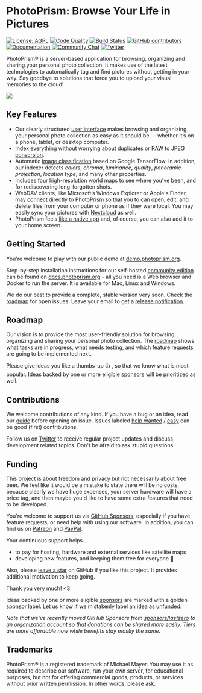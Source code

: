 PhotoPrism: Browse Your Life in Pictures
========================================

[![License: AGPL](https://img.shields.io/badge/license-AGPL-blue.svg)][license]
[![Code Quality](https://goreportcard.com/badge/github.com/photoprism/photoprism)][goreport]
[![Build Status](https://drone.photoprism.app/api/badges/photoprism/photoprism/status.svg?ref=refs/heads/develop)][ci]
[![GitHub contributors](https://img.shields.io/github/contributors/photoprism/photoprism.svg)](https://github.com/photoprism/photoprism/graphs/contributors/)
[![Documentation](https://img.shields.io/badge/read-the%20docs-4aa087.svg)][docs]
[![Community Chat](https://img.shields.io/badge/chat-on%20gitter-4aa087.svg)][chat]
[![Twitter](https://img.shields.io/badge/follow-@browseyourlife-00acee.svg)][twitter]

PhotoPrism® is a server-based application for browsing, organizing and sharing your personal photo collection.
It makes use of the latest technologies to automatically tag and find pictures without getting in your way.
Say goodbye to solutions that force you to upload your visual memories to the cloud!

![](https://dl.photoprism.org/assets/img/preview-moonlight.jpg)

## Key Features ##

* Our clearly structured [user interface](https://demo.photoprism.org/) makes browsing and organizing your personal photo collection as easy as 
  it should be — whether it’s on a phone, tablet, or desktop computer.
* Index everything without worrying about duplicates or [RAW to JPEG conversion](https://docs.photoprism.org/developer-guide/library/converting/).
* Automatic [image classification](https://docs.photoprism.org/developer-guide/metadata/classification/) 
  based on Google TensorFlow. In addition, our indexer detects _colors_, _chroma_, _luminance_, _quality_, _panoramic projection_, 
  _location type_, and many other properties.
* Includes four high-resolution [world maps](https://demo.photoprism.org/places) to see where you've been,
  and for rediscovering long-forgotten shots.
* WebDAV clients, like Microsoft’s Windows Explorer or Apple's Finder, may 
  [connect](https://docs.photoprism.org/user-guide/backup/webdav/) directly to PhotoPrism so that you to can open, 
  edit, and delete files from your computer or phone as if they were local. 
  You may easily sync your pictures with [Nextcloud](https://nextcloud.com/) as well.  
* PhotoPrism feels [like a native app](https://en.wikipedia.org/wiki/Progressive_web_application) and, 
  of course, you can also add it to your home screen.

## Getting Started ##

You're welcome to play with our public demo at [demo.photoprism.org](https://demo.photoprism.org/).

Step-by-step installation instructions for our self-hosted [community edition](https://photoprism.app/get) can be found 
on [docs.photoprism.org](https://docs.photoprism.org/getting-started/) -
all you need is a Web browser and Docker to run the server. It is available for Mac, Linux and Windows.

We do our best to provide a complete, stable version very soon. Check the 
[roadmap](https://github.com/photoprism/photoprism/projects/5) for open issues.
Leave your email to get a [release notification](https://goo.gl/forms/KBPVGl9PCsOKrAv33).

## Roadmap ##

Our vision is to provide the most user-friendly solution for browsing, organizing and sharing your personal photo collection.
The [roadmap](https://github.com/photoprism/photoprism/projects/5) shows what tasks are in progress, 
what needs testing, and which feature requests are going to be implemented next.

Please give ideas you like a thumbs-up 👍  , so that we know what is most popular.
Ideas backed by one or more eligible [sponsors](SPONSORS.md) will be prioritized as well.

## Contributions ##

We welcome contributions of any kind. If you have a bug or an idea, read our 
[guide](https://docs.photoprism.org/developer-guide/) before opening an issue.
Issues labeled [help wanted](https://github.com/photoprism/photoprism/labels/help%20wanted) / 
[easy](https://github.com/photoprism/photoprism/issues?q=is%3Aissue+is%3Aopen+label%3Aeasy) can be
good (first) contributions. 

Follow us on [Twitter][twitter] to receive regular project updates and discuss development 
related topics. Don't be afraid to ask stupid questions.

## Funding ##

This project is about freedom and privacy but not necessarily about free beer. We feel like it
would be a mistake to state there will be no costs, because clearly we have huge expenses, your server hardware
will have a price tag, and then maybe you'd like to have some extra features that need to be developed.

You're welcome to support us via [GitHub Sponsors](https://github.com/sponsors/photoprism), 
especially if you have feature requests, or need help with using our software.
In addition, you can find us on [Patreon](https://www.patreon.com/photoprism) 
and [PayPal](https://www.paypal.me/browseyourlife). 

Your continuous support helps...

* to pay for hosting, hardware and external services like satellite maps
* developing new features, and keeping them free for everyone 🌈

Also, please [leave a star](https://github.com/photoprism/photoprism/stargazers) on GitHub if you like this project. 
It provides additional motivation to keep going.

Thank you very much! <3

Ideas backed by one or more eligible [sponsors](SPONSORS.md) are marked with a golden [sponsor](https://github.com/photoprism/photoprism/issues?q=is%3Aissue+is%3Aopen+label%3Asponsor) label.
Let us know if we mistakenly label an idea as [unfunded](https://github.com/photoprism/photoprism/issues?q=is%3Aissue+is%3Aopen+label%3Aunfunded).

*Note that we've recently moved GitHub Sponsors from [sponsors/lastzero](https://github.com/sponsors/lastzero) to an 
[organization account](https://github.com/sponsors/photoprism) so that donations can be shared more easily.
Tiers are more affordable now while benefits stay mostly the same.*

## Trademarks ##

PhotoPrism® is a registered trademark of Michael Mayer. You may use it as required to describe 
our software, run your own server, for educational purposes, but not for offering commercial 
goods, products, or services without prior written permission. In other words, please ask.

[wiki:classification]: https://github.com/photoprism/photoprism/wiki/Image-Classification
[wiki:xmp]: https://github.com/photoprism/photoprism/wiki/XMP
[wiki:geocoding]: https://github.com/photoprism/photoprism/wiki/Geocoding
[wiki:raw]: https://github.com/photoprism/photoprism/wiki/Converting-RAW-to-JPEG
[license]: https://github.com/photoprism/photoprism/blob/develop/LICENSE
[patreon]: https://www.patreon.com/photoprism
[paypal]: https://www.paypal.me/browseyourlife
[goreport]: https://goreportcard.com/report/github.com/photoprism/photoprism
[coverage]: https://codecov.io/gh/photoprism/photoprism
[ci]: https://drone.photoprism.app/photoprism/photoprism
[docs]: https://docs.photoprism.org/
[issuehunt]: https://issuehunt.io/repos/119160553
[chat]: https://gitter.im/browseyourlife/community
[twitter]: https://twitter.com/browseyourlife
[unfunded issues]: https://github.com/photoprism/photoprism/issues?q=is%3Aissue+is%3Aopen+label%3Aunfunded
[sponsored issues]: https://github.com/photoprism/photoprism/issues?q=is%3Aissue+is%3Aopen+label%3Asponsor

